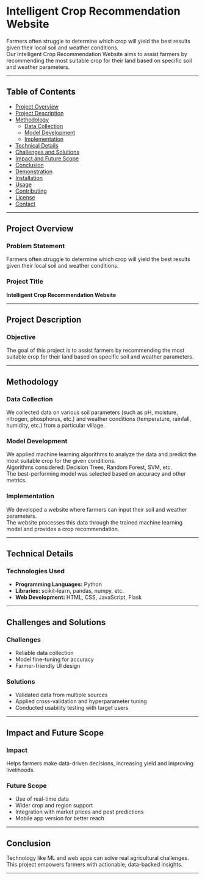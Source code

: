 #  Intelligent Crop Recommendation Website

Farmers often struggle to determine which crop will yield the best results given their local soil and weather conditions.  
Our Intelligent Crop Recommendation Website aims to assist farmers by recommending the most suitable crop for their land based on specific soil and weather parameters.

---

##  Table of Contents
- [Project Overview](#project-overview)
- [Project Description](#project-description)
- [Methodology](#methodology)
  - [Data Collection](#data-collection)
  - [Model Development](#model-development)
  - [Implementation](#implementation)
- [Technical Details](#technical-details)
- [Challenges and Solutions](#challenges-and-solutions)
- [Impact and Future Scope](#impact-and-future-scope)
- [Conclusion](#conclusion)
- [Demonstration](#demonstration)
- [Installation](#installation)
- [Usage](#usage)
- [Contributing](#contributing)
- [License](#license)
- [Contact](#contact)

---
##  Project Overview

### Problem Statement  
Farmers often struggle to determine which crop will yield the best results given their local soil and weather conditions.

### Project Title  
**Intelligent Crop Recommendation Website**

---

##  Project Description

### Objective  
The goal of this project is to assist farmers by recommending the most suitable crop for their land based on specific soil and weather parameters.

---

##  Methodology

### Data Collection  
We collected data on various soil parameters (such as pH, moisture, nitrogen, phosphorus, etc.) and weather conditions (temperature, rainfall, humidity, etc.) from a particular village.

### Model Development  
We applied machine learning algorithms to analyze the data and predict the most suitable crop for the given conditions.  
Algorithms considered: Decision Trees, Random Forest, SVM, etc.  
The best-performing model was selected based on accuracy and other metrics.

### Implementation  
We developed a website where farmers can input their soil and weather parameters.  
The website processes this data through the trained machine learning model and provides a crop recommendation.

---

## Technical Details

### Technologies Used  
- **Programming Languages:** Python  
- **Libraries:** scikit-learn, pandas, numpy, etc.  
- **Web Development:** HTML, CSS, JavaScript, Flask  
---

## Challenges and Solutions

### Challenges  
- Reliable data collection  
- Model fine-tuning for accuracy  
- Farmer-friendly UI design

### Solutions  
- Validated data from multiple sources  
- Applied cross-validation and hyperparameter tuning  
- Conducted usability testing with target users

---

##  Impact and Future Scope

### Impact  
Helps farmers make data-driven decisions, increasing yield and improving livelihoods.

### Future Scope  
- Use of real-time data  
- Wider crop and region support  
- Integration with market prices and pest predictions  
- Mobile app version for better reach

---

##  Conclusion

Technology like ML and web apps can solve real agricultural challenges.  
This project empowers farmers with actionable, data-backed insights.

---





